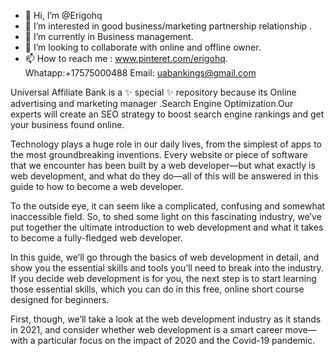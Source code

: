 - 👋 Hi, I’m @Erigohq
- 👀 I’m interested in good business/marketing partnership relationship .
- 🌱 I’m currently in Business management.
- 💞️ I’m looking to collaborate with online and offline owner.
- 📫 How to reach me :
www.pinteret.com/erigohq.
Whatapp:+17575000488
Email: uabankings@gmail.com


 Universal Affiliate Bank is a ✨ special ✨ repository because its 
Online advertising and marketing manager .Search Engine Optimization.Our experts will create an SEO strategy to boost search engine rankings and get your business found online.

Technology plays a huge role in our daily lives, from the simplest of apps to the most groundbreaking inventions. Every website or piece of software that we encounter has been built by a web developer—but what exactly is web development, and what do they do—all of this will be answered in this guide to how to become a web developer.

To the outside eye, it can seem like a complicated, confusing and somewhat inaccessible field. So, to shed some light on this fascinating industry, we’ve put together the ultimate introduction to web development and what it takes to become a fully-fledged web developer.

In this guide, we’ll go through the basics of web development in detail, and show you the essential skills and tools you’ll need to break into the industry. If you decide web development is for you, the next step is to start learning those essential skills, which you can do in this free, online short course designed for beginners.

First, though, we’ll take a look at the web development industry as it stands in 2021, and consider whether web development is a smart career move—with a particular focus on the impact of 2020 and the Covid-19 pandemic.
